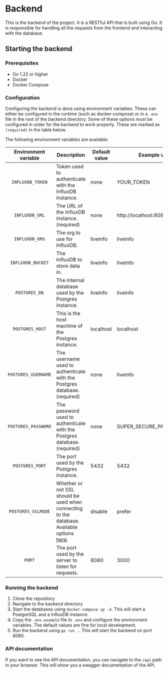 # Backend

This is the backend of the project.
It is a RESTful API that is built using Go.
It is responsible for handling all the requests from the frontend and interacting with the database.

## Starting the backend

### Prerequisites

- Go 1.22 or higher
- Docker
- Docker Compose

### Configuration

Configuring the backend is done using environment variables. These can either be configured in the runtime (such as docker-compose) or in a `.env` file in the root of the backend directory. Some of these options _must_ be configured in order for the backend to work properly. These are marked as `(required)` in the table below.

The following environment variables are available:

| Environment variable | Description                                                                                                                                          | Default value | Example value            |
| :------------------: | ---------------------------------------------------------------------------------------------------------------------------------------------------- | ------------- | ------------------------ |
|   `INFLUXDB_TOKEN`   | Token used to authenticate with the InfluxDB instance.                                                                                               | none          | YOUR_TOKEN               |
|    `INFLUXDB_URL`    | The URL of the InfluxDB instance. (required)                                                                                                         | none          | http://localhost:8086    |
|    `INFLUXDB_ORG`    | The org to use for InfluxDB.                                                                                                                         | liveinfo      | liveinfo                 |
|  `INFLUXDB_BUCKET`   | The InfluxDB to store data in.                                                                                                                       | liveinfo      | liveinfo                 |
|    `POSTGRES_DB`     | The internal database used by the Postgres instance.                                                                                                 | liveinfo      | liveinfo                 |
|   `POSTGRES_HOST`    | This is the host machine of the Postgres instance.                                                                                                   | localhost     | localhost                |
| `POSTGRES_USERNAME`  | The username used to authenticate with the Postgres database. (required)                                                                             | none          | liveinfo                 |
| `POSTGRES_PASSWORD`  | The password used to authenticate with the Postgres database. (required)                                                                             | none          | SUPER_SECURE_PASSWORD123 |
|   `POSTGRES_PORT`    | The port used by the Postgres instance.                                                                                                              | 5432          | 5432                     |
|  `POSTGRES_SSLMODE`  | Whether or not SSL should be used when connecting to the database. Available options [here](https://www.postgresql.org/docs/current/libpq-ssl.html). | disable       | prefer                   |
|        `PORT`        | The port used by the server to listen for requests.                                                                                                  | 8080          | 3000                     |

### Running the backend

1. Clone the repository
2. Navigate to the backend directory
3. Start the databases using `docker-compose up -d`. This will start a PostgreSQL and a InfluxDB instance.
4. Copy the `.env.example` file to `.env` and configure the environment variables. The default values are fine for local development.
5. Run the backend using `go run .`. This will start the backend on port 8080.

### API documentation

If you want to see the API documentation, you can navigate to the `/api` path in your browser. This will show you a swagger documentation of the API.
